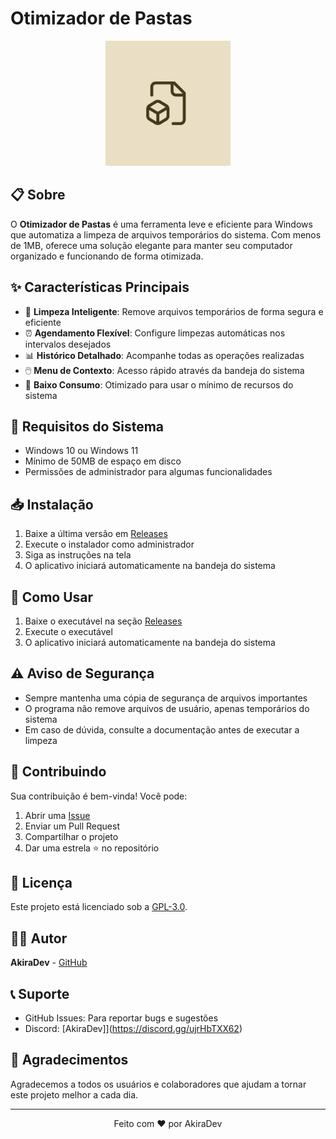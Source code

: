 # Otimizador de Pastas

<p align="center">
  <img src="resources/icon_large.png" alt="Logo do Otimizador de Pastas" width="200"/>
</p>

## 📋 Sobre
O **Otimizador de Pastas** é uma ferramenta leve e eficiente para Windows que automatiza a limpeza de arquivos temporários do sistema. Com menos de 1MB, oferece uma solução elegante para manter seu computador organizado e funcionando de forma otimizada.

## ✨ Características Principais
- 🧹 **Limpeza Inteligente**: Remove arquivos temporários de forma segura e eficiente
- ⏰ **Agendamento Flexível**: Configure limpezas automáticas nos intervalos desejados
- 📊 **Histórico Detalhado**: Acompanhe todas as operações realizadas
- 🖱️ **Menu de Contexto**: Acesso rápido através da bandeja do sistema
- 💨 **Baixo Consumo**: Otimizado para usar o mínimo de recursos do sistema

## 🔧 Requisitos do Sistema
- Windows 10 ou Windows 11
- Mínimo de 50MB de espaço em disco
- Permissões de administrador para algumas funcionalidades

## 📥 Instalação
1. Baixe a última versão em [Releases](https://github.com/akiradv/Otimizador-Pastas/releases)
2. Execute o instalador como administrador
3. Siga as instruções na tela
4. O aplicativo iniciará automaticamente na bandeja do sistema

## 🚀 Como Usar
1. Baixe o executável na seção [Releases](https://github.com/akiradv/Otimizador-Pastas/releases)
2. Execute o executável
3. O aplicativo iniciará automaticamente na bandeja do sistema

## ⚠️ Aviso de Segurança
- Sempre mantenha uma cópia de segurança de arquivos importantes
- O programa não remove arquivos de usuário, apenas temporários do sistema
- Em caso de dúvida, consulte a documentação antes de executar a limpeza

## 🤝 Contribuindo
Sua contribuição é bem-vinda! Você pode:
1. Abrir uma [Issue](https://github.com/akiradv/Otimizador-Pastas/issues)
2. Enviar um Pull Request
3. Compartilhar o projeto
4. Dar uma estrela ⭐ no repositório

## 📄 Licença
Este projeto está licenciado sob a [GPL-3.0](LICENSE).

## 👨‍💻 Autor
**AkiraDev** - [GitHub](https://github.com/akiradv)

## 📞 Suporte
- GitHub Issues: Para reportar bugs e sugestões
- Discord: [AkiraDev]](https://discord.gg/ujrHbTXX62)

## 🙏 Agradecimentos
Agradecemos a todos os usuários e colaboradores que ajudam a tornar este projeto melhor a cada dia.

---
<p align="center">
  Feito com ❤️ por AkiraDev
</p>